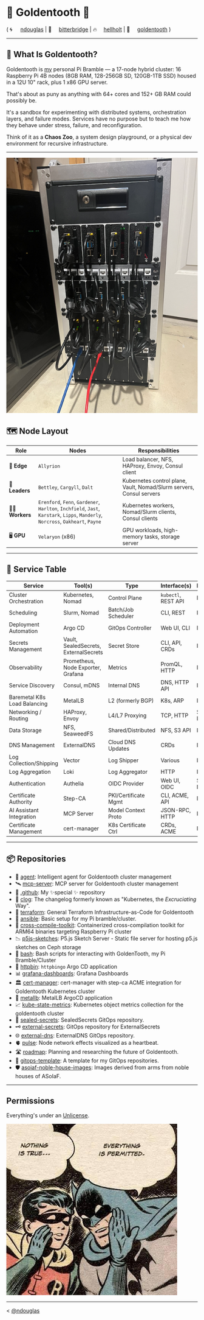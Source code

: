 # 🦷 Goldentooth 🦷
( <span style="display:inline-block; min-width: 2em;">🌀</span>[ndouglas](https://github.com/ndouglas/) | <span style="display:inline-block; min-width: 2em;">🌉</span>[bitterbridge](https://github.com/bitterbridge/) | <span style="display:inline-block; min-width: 2em;">️‍🔥</span>[hellholt](https://github.com/hellholt/) | <span style="display:inline-block; min-width: 2em;">🦷</span>[goldentooth](https://github.com/goldentooth/) )

---

## 🧩 What Is Goldentooth?

Goldentooth is [my](https://github.com/ndouglas/) personal Pi Bramble — a 17-node hybrid cluster: 16 Raspberry Pi 4B nodes (8GB RAM, 128-256GB SD, 120GB-1TB SSD) housed in a 12U 10" rack, plus 1 x86 GPU server.

That's about as puny as anything with 64+ cores and 152+ GB RAM could possibly be.

It's a sandbox for experimenting with distributed systems, orchestration layers, and failure modes. Services have no purpose but to teach me how they behave under stress, failure, and reconfiguration.

Think of it as a **Chaos Zoo**, a system design playground, or a physical dev environment for recursive infrastructure.

---

![My Cluster](./cluster.png)

## 🗺️ Node Layout

| Role         | Nodes                                      | Responsibilities |
|--------------|--------------------------------------------|------------------|
| 🧭 **Edge**   | `Allyrion`                                 | Load balancer, NFS, HAProxy, Envoy, Consul client |
| 🧠 **Leaders**| `Bettley`, `Cargyll`, `Dalt`               | Kubernetes control plane, Vault, Nomad/Slurm servers, Consul servers |
| 🧑‍🌾 **Workers**| `Erenford`, `Fenn`, `Gardener`, `Harlton`, `Inchfield`, `Jast`, `Karstark`, `Lipps`, `Manderly`, `Norcross`, `Oakheart`, `Payne` | Kubernetes workers, Nomad/Slurm clients, Consul clients |
| 🖥️ **GPU**    | `Velaryon` (x86)                           | GPU workloads, high-memory tasks, storage server |

---

## 🔧 Service Table

| **Service**                       | **Tool(s)**                                 | **Type**             | **Interface(s)**            | **Exposed?**     |
|-----------------------------------|---------------------------------------------|----------------------|-----------------------------|------------------|
| Cluster Orchestration             | Kubernetes, Nomad                           | Control Plane        | `kubectl`, REST API         | Internal         |
| Scheduling                        | Slurm, Nomad                                | Batch/Job Scheduler  | CLI, REST                   | Internal         |
| Deployment Automation             | Argo CD                                     | GitOps Controller    | Web UI, CLI                 | Internal         |
| Secrets Management                | Vault, SealedSecrets, ExternalSecrets       | Secret Store         | CLI, API, CRDs              | Internal         |
| Observability                     | Prometheus, Node Exporter, Grafana          | Metrics              | PromQL, HTTP                | Internal         |
| Service Discovery                 | Consul, mDNS                                | Internal DNS         | DNS, HTTP API               | Internal         |
| Baremetal K8s Load Balancing      | MetalLB                                     | L2 (formerly BGP)    | K8s, ARP                    | Internal         |
| Networking / Routing              | HAProxy, Envoy                              | L4/L7 Proxying       | TCP, HTTP                   | Some Public      |
| Data Storage                      | NFS, SeaweedFS                              | Shared/Distributed   | NFS, S3 API                 | Internal         |
| DNS Management                    | ExternalDNS                                 | Cloud DNS Updates    | CRDs                        | Internal         |
| Log Collection/Shipping           | Vector                                      | Log Shipper          | Various                     | Internal         |
| Log Aggregation                   | Loki                                        | Log Aggregator       | HTTP                        | Internal         |
| Authentication                    | Authelia                                    | OIDC Provider        | Web UI, OIDC               | Some Public      |
| Certificate Authority             | Step-CA                                     | PKI/Certificate Mgmt | CLI, ACME, API              | Internal         |
| AI Assistant Integration          | MCP Server                                  | Model Context Proto  | JSON-RPC, HTTP              | Internal         |
| Certificate Management            | cert-manager                                | K8s Certificate Ctrl | CRDs, ACME                  | Internal         |

---

## 📦 Repositories

- 🧞 [agent](https://github.com/goldentooth/agent): Intelligent agent for Goldentooth cluster management
- 🛰️ [mcp-server](https://github.com/goldentooth/mcp-server): MCP server for Goldentooth cluster management
- 👋 [.github](https://github.com/goldentooth/.github): My ✨special ✨ repository
- 🧱 [clog](https://github.com/goldentooth/clog): The changelog formerly known as "Kubernetes, the _Excruciating_ Way".
- 🚜 [terraform](https://github.com/goldentooth/terraform): General Terraform Infrastructure-as-Code for Goldentooth
- 🧰 [ansible](https://github.com/goldentooth/ansible): Basic setup for my Pi bramble/cluster.
- 🧰 [cross-compile-toolkit](https://github.com/goldentooth/cross-compile-toolkit): Containerized cross-compilation toolkit for ARM64 binaries targeting Raspberry Pi cluster
- 📉 [p5js-sketches](https://github.com/goldentooth/p5js-sketches): P5.js Sketch Server - Static file server for hosting p5.js sketches on Ceph storage
- 🐚 [bash](https://github.com/goldentooth/bash): Bash scripts for interacting with GoldenTooth, my Pi Bramble/Cluster
- 📡 [httpbin](https://github.com/goldentooth/httpbin): `httpbingo` Argo CD application
- 📊 [grafana-dashboards](https://github.com/goldentooth/grafana-dashboards): Grafana Dashboards
- 🏛️ [cert-manager](https://github.com/goldentooth/cert-manager): cert-manager with step-ca ACME integration for Goldentooth Kubernetes cluster
- 🧲 [metallb](https://github.com/goldentooth/metallb): MetalLB ArgoCD application
- 📈 [kube-state-metrics](https://github.com/goldentooth/kube-state-metrics): Kubernetes object metrics collection for the goldentooth cluster
- 🔐 [sealed-secrets](https://github.com/goldentooth/sealed-secrets): SealedSecrets GitOps repository.
- 🗝️ [external-secrets](https://github.com/goldentooth/external-secrets): GitOps repository for ExternalSecrets
- 🌐 [external-dns](https://github.com/goldentooth/external-dns): ExternalDNS GitOps repository.
- 🫀 [pulse](https://github.com/goldentooth/pulse): Node network effects visualized as a heartbeat.
- 🛣️ [roadmap](https://github.com/goldentooth/roadmap): Planning and researching the future of Goldentooth.
- 🧬 [gitops-template](https://github.com/goldentooth/gitops-template): A template for my GitOps repositories.
- 🛡️ [asoiaf-noble-house-images](https://github.com/goldentooth/asoiaf-noble-house-images): Images derived from arms from noble houses of ASoIaF.


---

## Permissions
Everything's under an [Unlicense](https://choosealicense.com/licenses/unlicense/).

!["Nothing is true." "Everything is permitted."](./niteip.jpg)

---

< [@ndouglas](https://github.com/ndouglas/)
